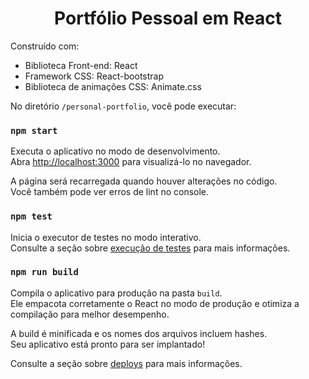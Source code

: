 <h1 align="center">Portfólio Pessoal em React</h1>

Construído com:

- Biblioteca Front-end: React
- Framework CSS: React-bootstrap
- Biblioteca de animações CSS: Animate.css

No diretório `/personal-portfolio`, você pode executar:

### `npm start`

Executa o aplicativo no modo de desenvolvimento.\
Abra [http://localhost:3000](http://localhost:3000) para visualizá-lo no navegador.

A página será recarregada quando houver alterações no código.\
Você também pode ver erros de lint no console.

### `npm test`

Inicia o executor de testes no modo interativo.\
Consulte a seção sobre [execução de testes](https://facebook.github.io/create-react-app/docs/running-tests) para mais informações.

### `npm run build`

Compila o aplicativo para produção na pasta `build`.\
Ele empacota corretamente o React no modo de produção e otimiza a compilação para melhor desempenho.

A build é minificada e os nomes dos arquivos incluem hashes.\
Seu aplicativo está pronto para ser implantado!

Consulte a seção sobre [deploys](https://facebook.github.io/create-react-app/docs/deployment) para mais informações.

